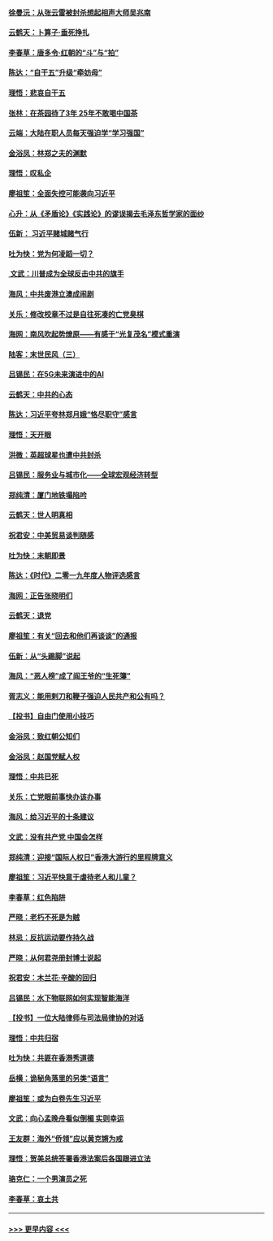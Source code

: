 #### [徐曼沅：从张云雷被封杀想起相声大师吴兆南](../pages/nsc993/n11741816.md?t=12241844) 
#### [云鹤天：卜算子‧垂死挣扎](../pages/nsc993/n11739956.md?t=12241844) 
#### [李春草：唐多令‧红朝的“斗”与“拍”](../pages/nsc993/n11739830.md?t=12241844) 
#### [陈达：“自干五”升级“牵妨母”](../pages/nsc993/n11739724.md?t=12241844) 
#### [理悟：悲哀自干五](../pages/nsc993/n11739547.md?t=12241844) 
#### [张林：在茶园待了3年 25年不敢喝中国茶](../pages/nsc993/n11739240.md?t=12241844) 
#### [云端：大陆在职人员每天强迫学“学习强国”](../pages/nsc993/n11738735.md?t=12241844) 
#### [金浴凤：林郑之夫的渊默](../pages/nsc993/n11737735.md?t=12241844) 
#### [理悟：叹私企](../pages/nsc993/n11737715.md?t=12241844) 
#### [廖祖笙：全面失控可能袭向习近平](../pages/nsc993/n11737704.md?t=12241844) 
#### [心升：从《矛盾论》《实践论》的谬误揭去毛泽东哲学家的面纱](../pages/nsc993/n11736962.md?t=12241844) 
#### [伍新： 习近平赌城赌气行](../pages/nsc993/n11736929.md?t=12241844) 
#### [吐为快：党为何凌蹈一切？](../pages/nsc993/n11736915.md?t=12241844) 
#### [ 文武：川普成为全球反击中共的旗手](../pages/nsc993/n11736882.md?t=12241844) 
#### [海风：中共废港立澳成闹剧](../pages/nsc993/n11735857.md?t=12241844) 
#### [关乐：修改校章不过是自往死凑的亡党臭棋](../pages/nsc993/n11735097.md?t=12241844) 
#### [海网：南风吹起势燎原——有感于“光复茂名”模式重演](../pages/nsc993/n11732308.md?t=12241844) 
#### [陆客：末世民风（三）](../pages/nsc993/n11732211.md?t=12241844) 
#### [吕锡民：在5G未来演进中的AI](../pages/nsc993/n11730010.md?t=12241844) 
#### [云鹤天：中共的心态](../pages/nsc993/n11729906.md?t=12241844) 
#### [陈达：习近平夸林郑月娥“恪尽职守”感言](../pages/nsc993/n11729881.md?t=12241844) 
#### [理悟：天开眼](../pages/nsc993/n11729699.md?t=12241844) 
#### [洪微：英超球星也遭中共封杀](../pages/nsc993/n11727243.md?t=12241844) 
#### [吕锡民：服务业与城市化——全球宏观经济转型](../pages/nsc993/n11725845.md?t=12241844) 
#### [郑纯清：厦门地铁塌陷吟](../pages/nsc993/n11725813.md?t=12241844) 
#### [云鹤天：世人明真相](../pages/nsc993/n11725621.md?t=12241844) 
#### [祝君安：中美贸易谈判随感](../pages/nsc993/n11725609.md?t=12241844) 
#### [吐为快：末朝即景](../pages/nsc993/n11723365.md?t=12241844) 
#### [陈达：《时代》二零一九年度人物评选感言](../pages/nsc993/n11723337.md?t=12241844) 
#### [海网：正告张晓明们](../pages/nsc993/n11723228.md?t=12241844) 
#### [云鹤天：退党](../pages/nsc993/n11723056.md?t=12241844) 
#### [廖祖笙：有关“回去和他们再谈谈”的通报](../pages/nsc993/n11722442.md?t=12241844) 
#### [伍新：从“头踢脚”说起](../pages/nsc993/n11722429.md?t=12241844) 
#### [海风：“恶人榜”成了阎王爷的“生死簿”](../pages/nsc993/n11722272.md?t=12241844) 
#### [胥志义：能用剌刀和鞭子强迫人民共产和公有吗？](../pages/nsc993/n11720569.md?t=12241844) 
#### [【投书】自由门使用小技巧](../pages/nsc993/n11720180.md?t=12241844) 
#### [金浴凤：致红朝公知们](../pages/nsc993/n11720563.md?t=12241844) 
#### [金浴凤：赵国党赋人权](../pages/nsc993/n11720533.md?t=12241844) 
#### [理悟：中共已死](../pages/nsc993/n11720233.md?t=12241844) 
#### [关乐：亡党眼前事快办该办事](../pages/nsc993/n11719160.md?t=12241844) 
#### [海风：给习近平的十条建议](../pages/nsc993/n11717616.md?t=12241844) 
#### [文武：没有共产党 中国会怎样](../pages/nsc993/n11717584.md?t=12241844) 
#### [郑纯清：迎接“国际人权日”香港大游行的里程牌意义](../pages/nsc993/n11717417.md?t=12241844) 
#### [廖祖笙：习近平快意于虐待老人和儿童？](../pages/nsc993/n11715313.md?t=12241844) 
#### [李春草：红色陷阱](../pages/nsc993/n11715029.md?t=12241844) 
#### [严晓：老朽不死是为贼](../pages/nsc993/n11712910.md?t=12241844) 
#### [林忌：反抗运动要作持久战](../pages/nsc993/n11712623.md?t=12241844) 
#### [严晓：从何君尧册封博士说起](../pages/nsc993/n11712465.md?t=12241844) 
#### [祝君安：木兰花·辛酸的回归](../pages/nsc993/n11712381.md?t=12241844) 
#### [吕锡民：水下物联网如何实现智能海洋](../pages/nsc993/n11711158.md?t=12241844) 
#### [【投书】一位大陆律师与司法局律协的对话](../pages/nsc993/n11709675.md?t=12241844) 
#### [理悟：中共归宿](../pages/nsc993/n11710059.md?t=12241844) 
#### [吐为快：共匪在香港秀道德](../pages/nsc993/n11709979.md?t=12241844) 
#### [岳横：诡秘角落里的另类“语言”](../pages/nsc993/n11709792.md?t=12241844) 
#### [廖祖笙：或为白卷先生习近平](../pages/nsc993/n11708330.md?t=12241844) 
#### [文武：向心孟晚舟看似倒楣 实则幸运](../pages/nsc993/n11708236.md?t=12241844) 
#### [王友群：海外“侨领”应以黄克锵为戒](../pages/nsc993/n11706176.md?t=12241844) 
#### [理悟：贺美总统签署香港法案后各国跟进立法](../pages/nsc993/n11706853.md?t=12241844) 
#### [骆克仁：一个男演员之死](../pages/nsc993/n11706677.md?t=12241844) 
#### [李春草：哀土共](../pages/nsc993/n11706255.md?t=12241844) 

----
#### [ >>> 更早内容 <<< ](../indexes/nsc993-earlier.md)
